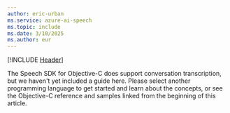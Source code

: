 ```yaml
---
author: eric-urban
ms.service: azure-ai-speech
ms.topic: include
ms.date: 3/10/2025
ms.author: eur
---
```


[!INCLUDE [Header](../../common/objectivec.md)]

The Speech SDK for Objective-C does support conversation transcription, but we haven't yet included a guide here. Please select another programming language to get started and learn about the concepts, or see the Objective-C reference and samples linked from the beginning of this article. 
